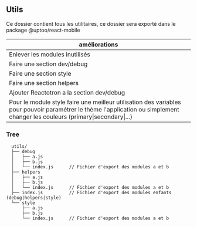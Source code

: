 
## Utils

Ce dossier contient tous les utilitaires, ce dossier sera exporté dans le package @uptoo/react-mobile

| améliorations |
|--|
| Enlever les modules inutilisés |
| Faire une section dev/debug |
| Faire une section style |
| Faire une section helpers |
| Ajouter Reactotron a la section dev/debug |
| Pour le module style faire une meilleur utilisation des variables pour pouvoir paramétrer le thème l'application ou simplement changer les couleurs (primary\|secondary\|...) |

### Tree

      utils/
      ├── debug
      │   ├── a.js
      │   ├── b.js
      │   └── index.js      // Fichier d'export des modules a et b
      ├── helpers
      │   ├── a.js
      │   ├── b.js
      │   └── index.js      // Fichier d'export des modules a et b
      ├── index.js          // Fichier d'export des modules enfants (debug|helpers|style)
      └── style
          ├── a.js
          ├── b.js
          └── index.js      // Fichier d'export des modules a et b